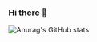 ### Hi there 👋

<!--[![Anurag's GitHub stats](https://github-readme-stats.vercel.app/api?username=Mojtabarezaei4)](https://github.com/anuraghazra/github-readme-stats)
-->
![Anurag's GitHub stats](https://github-readme-stats.vercel.app/api?username=Mojtabarezaei4&show_icons=true&theme=radical)

<!--
**Mojtabarezaei4/Mojtabarezaei4** is a ✨ _special_ ✨ repository because its `README.md` (this file) appears on your GitHub profile.

Here are some ideas to get you started:

- 🔭 I’m currently working on ...
- 🌱 I’m currently learning ...
- 👯 I’m looking to collaborate on ...
- 🤔 I’m looking for help with ...
- 💬 Ask me about ...
- 📫 How to reach me: ...
- 😄 Pronouns: ...
- ⚡ Fun fact: ...
-->
